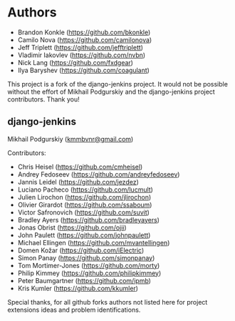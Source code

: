 Authors
=======

* Brandon Konkle (https://github.com/bkonkle)
* Camilo Nova (https://github.com/camilonova)
* Jeff Triplett (https://github.com/jefftriplett)
* Vladimir Iakovlev (https://github.com/nvbn)
* Nick Lang (https://github.com/fxdgear)
* Ilya Baryshev (https://github.com/coagulant)

This project is a fork of the django-jenkins project. It would not be possible without the effort of Mikhail Podgurskiy and the django-jenkins project contributors. Thank you!


django-jenkins
--------------

Mikhail Podgurskiy (<kmmbvnr@gmail.com>)

Contributors:

* Chris Heisel (https://github.com/cmheisel)
* Andrey Fedoseev (https://github.com/andreyfedoseev)
* Jannis Leidel (https://github.com/jezdez)
* Luciano Pacheco (https://github.com/lucmult)
* Julien Lirochon (https://github.com/jlirochon)
* Olivier Girardot (https://github.com/ssaboum)
* Victor Safronovich (https://github.com/suvit)
* Bradley Ayers (https://github.com/bradleyayers)
* Jonas Obrist (https://github.com/ojii)
* John Paulett (https://github.com/johnpaulett)
* Michael Ellingen (https://github.com/mvantellingen)
* Domen Kožar (https://github.com/iElectric)
* Simon Panay (https://github.com/simonpanay)
* Tom Mortimer-Jones (https://github.com/morty)
* Philip Kimmey (https://github.com/philipkimmey)
* Peter Baumgartner (https://github.com/ipmb)
* Kris Kumler (https://github.com/kkumler)

Special thanks, for all github forks authors not listed here
for project extensions ideas and problem identifications.


